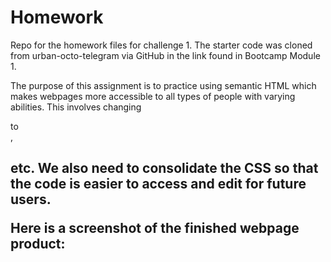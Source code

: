 # Homework

Repo for the homework files for challenge 1. The starter code was cloned from urban-octo-telegram via GitHub in the link found in Bootcamp Module 1.

The purpose of this assignment is to practice using semantic HTML which makes webpages more accessible to all types of people with varying abilities. This involves changing <div> to <section>, <h2> etc. We also need to consolidate the CSS so that the code is easier to access and edit for future users.

Here is a screenshot of the finished webpage product:
